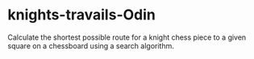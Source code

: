 # knights-travails-Odin

Calculate the shortest possible route for a knight chess piece to a given square on a chessboard using a search algorithm.
